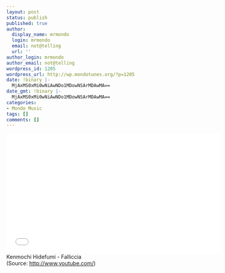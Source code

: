 ```yaml
---
layout: post
status: publish
published: true
author:
  display_name: mrmondo
  login: mrmondo
  email: not@telling
  url: ''
author_login: mrmondo
author_email: not@telling
wordpress_id: 1205
wordpress_url: http://wp.mondotunes.org/?p=1205
date: !binary |-
  MjAxMS0xMi0wNiAwNDo1MDowNSArMDAwMA==
date_gmt: !binary |-
  MjAxMS0xMi0wNiAwNDo1MDowNSArMDAwMA==
categories:
- Mondo Music
tags: []
comments: []
---
```

<iframe width="560" height="315" src="//www.youtube.com/embed/Ywt-uNINIHc" frameborder="0"> </iframe>
Kenmochi Hidefumi - Falliccia
<div class="attribution">(<span>Source:</span> <a href="http://www.youtube.com/">http://www.youtube.com/</a>)</div>
